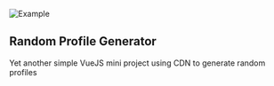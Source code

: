 ![Example](https://media.githubusercontent.com/media/karlhendrik/random-profile-gen/main/images/random-profile-gen.gif)

## Random Profile Generator

Yet another simple VueJS mini project using CDN to generate random profiles

